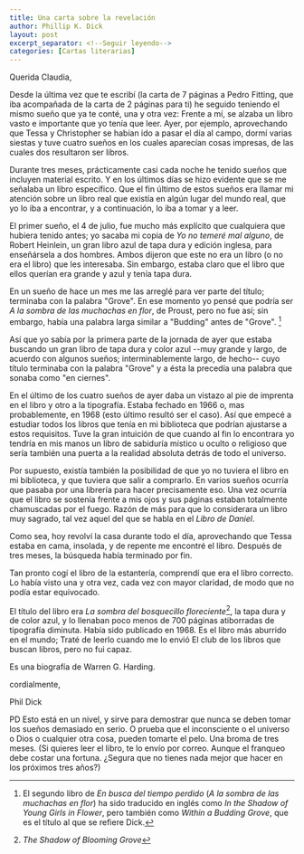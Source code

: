 ```yaml
---
title: Una carta sobre la revelación
author: Phillip K. Dick
layout: post
excerpt_separator: <!--Seguir leyendo-->
categories: [Cartas literarias]
---
```

Querida Claudia,

Desde la última vez que te escribí (la carta de 7 páginas a Pedro Fitting, que iba acompañada de la carta de 2 páginas para ti) he seguido teniendo el mismo sueño que ya te conté, una y otra vez: Frente a mí, se alzaba un libro vasto e importante que yo tenía que leer. <!--Seguir leyendo-->Ayer, por ejemplo, aprovechando que Tessa y Christopher se habían ido a pasar el día al campo, dormí varias siestas y tuve cuatro sueños en los cuales aparecían cosas impresas, de las cuales dos resultaron ser libros.

Durante tres meses, prácticamente casi cada noche he tenido sueños que incluyen material escrito. Y en los últimos días se hizo evidente que se me señalaba un libro específico. Que el fin último de estos sueños era llamar mi atención sobre un libro real que existía en algún lugar del mundo real, que yo lo iba a encontrar, y a continuación, lo iba a tomar y a leer.

El primer sueño, el 4 de julio, fue mucho más explícito que cualquiera que hubiera tenido antes; yo sacaba mi copia de *Yo no temeré mal alguno*, de Robert Heinlein, un gran libro azul de tapa dura y edición inglesa, para enseñársela a dos hombres. Ambos dijeron que este no era un libro (o no era el libro) que les interesaba. Sin embargo, estaba claro que el libro que ellos querían era grande y azul y tenía tapa dura.

En un sueño de hace un mes me las arreglé para ver parte del título; terminaba con la palabra "Grove". En ese momento yo pensé que podría ser *A la sombra de las muchachas en flor*, de Proust, pero no fue así; sin embargo, había una palabra larga similar a "Budding" antes de "Grove". [^1]

Así que yo sabía por la primera parte de la jornada de ayer que estaba buscando un gran libro de tapa dura y color azul --muy grande y largo, de acuerdo con algunos sueños; interminablemente largo, de hecho-- cuyo título terminaba con la palabra "Grove" y a ésta la precedía una palabra que sonaba como "en ciernes".

En el último de los cuatro sueños de ayer daba un vistazo al pie de imprenta en el libro y otro a la tipografía. Estaba fechado en 1966 o, mas probablemente, en 1968 (esto último resultó ser el caso). Así que empecé a estudiar todos los libros que tenía en mi biblioteca que podrían ajustarse a estos requisitos. Tuve la gran intuición de que cuando al fin lo encontrara yo tendría en mis manos un libro de sabiduría místico u oculto o religioso que sería también una puerta a la realidad absoluta detrás de todo el universo.

Por supuesto, existía también la posibilidad de que yo no tuviera el libro en mi biblioteca, y que tuviera que salir a comprarlo. En varios sueños ocurría que pasaba por una librería para hacer precisamente eso. Una vez ocurría que el libro se sostenía frente a mis ojos y sus páginas estaban totalmente chamuscadas por el fuego. Razón de más para que lo considerara un libro muy sagrado, tal vez aquel del que se habla en el *Libro de Daniel*.

Como sea, hoy revolví la casa durante todo el día, aprovechando que Tessa estaba en cama, insolada, y de repente me encontré el libro. Después de tres meses, la búsqueda había terminado por fin.

Tan pronto cogí el libro de la estantería, comprendí que era el libro correcto. Lo había visto una y otra vez, cada vez con mayor claridad, de modo que no podía estar equivocado.

El título del libro era *La sombra del bosquecillo floreciente*[^2], la tapa dura y de color azul, y lo llenaban poco menos de 700 páginas atiborradas de tipografía diminuta. Había sido publicado en 1968. Es el libro más aburrido en el mundo; Traté de leerlo cuando me lo envió El club de los libros que buscan libros, pero no fui capaz.

Es una biografía de Warren G. Harding.

cordialmente,

Phil Dick

PD Esto está en un nivel, y sirve para demostrar que nunca se deben tomar los sueños demasiado en serio. O prueba que el inconsciente o el universo o Dios o cualquier otra cosa, pueden tomarte el pelo. Una broma de tres meses. (Si quieres leer el libro, te lo envío por correo. Aunque el franqueo debe costar una fortuna. ¿Segura que no tienes nada mejor que hacer en los próximos tres años?)

[^1]: El segundo libro de *En busca del tiempo perdido* (*A la sombra de las muchachas en flor*) ha sido traducido en inglés como *In the Shadow of Young Girls in Flower*, pero también como *Within a Budding Grove*, que es el título al que se refiere Dick.

[^2]: *The Shadow of Blooming Grove*
